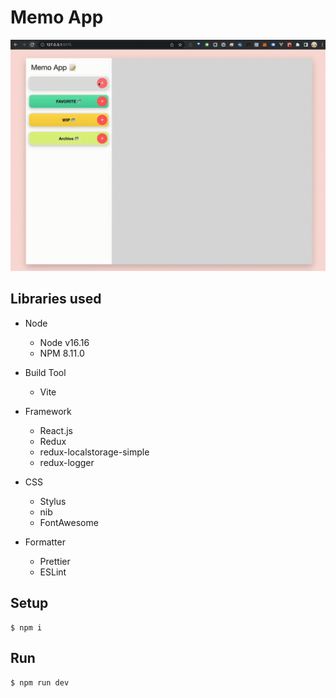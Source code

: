 # Memo App

![Capture](./cap.gif)


## Libraries used

- Node
  - Node v16.16
  - NPM 8.11.0


- Build Tool
  - Vite


- Framework
  - React.js
  - Redux
  - redux-localstorage-simple
  - redux-logger


- CSS
  - Stylus
  - nib
  - FontAwesome


- Formatter
  - Prettier
  - ESLint





## Setup

```
$ npm i
```

## Run


```
$ npm run dev
```